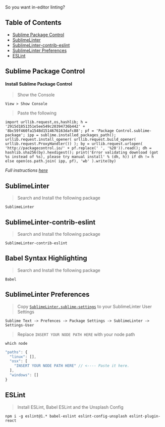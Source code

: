 So you want in-editor linting?

## Table of Contents
- [Sublime Package Control](https://github.com/unsplash/javascript/tree/master/linters/SublimeLinter#sublime-package-control)
- [SublimeLinter](https://github.com/unsplash/javascript/tree/master/linters/SublimeLinter#sublimelinter)
- [SublimeLinter-contrib-eslint](https://github.com/unsplash/javascript/tree/master/linters/SublimeLinter#sublimelinter-contrib-eslint)
- [SublimeLinter Preferences](https://github.com/unsplash/javascript/tree/master/linters/SublimeLinter#sublimelinter-preferences)
- [ESLint](https://github.com/unsplash/javascript/tree/master/linters/SublimeLinter#eslint)

## Sublime Package Control
#### Install Sublime Package Control
> Show the Console

```
View > Show Console
```

> Paste the following

```
import urllib.request,os,hashlib; h = '2915d1851351e5ee549c20394736b442' + '8bc59f460fa1548d1514676163dafc88'; pf = 'Package Control.sublime-package'; ipp = sublime.installed_packages_path(); urllib.request.install_opener( urllib.request.build_opener( urllib.request.ProxyHandler()) ); by = urllib.request.urlopen( 'http://packagecontrol.io/' + pf.replace(' ', '%20')).read(); dh = hashlib.sha256(by).hexdigest(); print('Error validating download (got %s instead of %s), please try manual install' % (dh, h)) if dh != h else open(os.path.join( ipp, pf), 'wb' ).write(by)
```

*Full instructions [here](https://packagecontrol.io/installation#st3)*

## SublimeLinter
> Search and Install the following package

```
SublimeLinter
```

## SublimeLinter-contrib-eslint
> Search and Install the following package

```
SublimeLinter-contrib-eslint
```

## Babel Syntax Highlighting
> Search and Install the following package

```
Babel
```

## SublimeLinter Preferences
> Copy [`SublimeLinter.sublime-settings`](https://github.com/unsplash/javascript/blob/master/linters/SublimeLinter/SublimeLinter.sublime-settings) to your SublimeLinter User Settings

```
Sublime Text -> Prefences -> Package Settings -> SublimeLinter -> Settings-User
```

> Replace `INSERT YOUR NODE PATH HERE` with your node path

```
which node
```

```js
"paths": {
  "linux": [],
  "osx": [
    "INSERT YOUR NODE PATH HERE" // <---- Paste it here.
  ],
  "windows": []
}
```

## ESLint
> Install ESLint, Babel ESLint and the Unsplash Config

```
npm i -g eslint@1.* babel-eslint eslint-config-unsplash eslint-plugin-react
```
